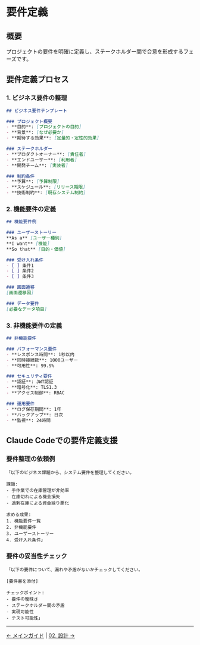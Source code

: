 # 要件定義

## 概要

プロジェクトの要件を明確に定義し、ステークホルダー間で合意を形成するフェーズです。

## 要件定義プロセス

### 1. ビジネス要件の整理

```markdown
## ビジネス要件テンプレート

### プロジェクト概要
- **目的**: [プロジェクトの目的]
- **背景**: [なぜ必要か]
- **期待する効果**: [定量的・定性的効果]

### ステークホルダー
- **プロダクトオーナー**: [責任者]
- **エンドユーザー**: [利用者]
- **開発チーム**: [実装者]

### 制約条件
- **予算**: [予算制限]
- **スケジュール**: [リリース期限]
- **技術制約**: [既存システム制約]
```

### 2. 機能要件の定義

```markdown
## 機能要件例

### ユーザーストーリー
**As a** [ユーザー種別]
**I want** [機能]
**So that** [目的・価値]

### 受け入れ条件
- [ ] 条件1
- [ ] 条件2
- [ ] 条件3

### 画面遷移
[画面遷移図]

### データ要件
[必要なデータ項目]
```

### 3. 非機能要件の定義

```markdown
## 非機能要件

### パフォーマンス要件
- **レスポンス時間**: 1秒以内
- **同時接続数**: 1000ユーザー
- **可用性**: 99.9%

### セキュリティ要件
- **認証**: JWT認証
- **暗号化**: TLS1.3
- **アクセス制御**: RBAC

### 運用要件
- **ログ保存期間**: 1年
- **バックアップ**: 日次
- **監視**: 24時間
```

## Claude Codeでの要件定義支援

### 要件整理の依頼例

```
「以下のビジネス課題から、システム要件を整理してください。

課題:
- 手作業での在庫管理が非効率
- 在庫切れによる機会損失
- 過剰在庫による資金繰り悪化

求める成果:
1. 機能要件一覧
2. 非機能要件
3. ユーザーストーリー
4. 受け入れ条件」
```

### 要件の妥当性チェック

```
「以下の要件について、漏れや矛盾がないかチェックしてください。

[要件書を添付]

チェックポイント:
- 要件の曖昧さ
- ステークホルダー間の矛盾
- 実現可能性
- テスト可能性」
```

---
[← メインガイド](../../CLAUDE.md) | [02. 設計 →](../02.design/01.system-design.md)